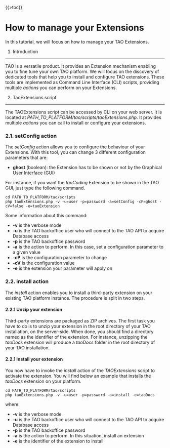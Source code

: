 <!--
parent:
    title: Tutorials
author:
    - 'Jérôme Bogaerts'
created_at: '2012-05-24 11:18:33'
updated_at: '2013-03-13 12:48:04'
tags:
    - Tutorials
-->

{{\>toc}}

How to manage your Extensions
=============================

In this tutorial, we will focus on how to manage your TAO Extensions.

1. Introduction
---------------

TAO is a versatile product. It provides an Extension mechanism enabling you to fine tune your own TAO platform. We will focus on the discovery of dedicated tools that help you to install and configure TAO extensions. These tools are implemented as Command Line Interface (CLI) scripts, providing multiple *actions* you can perform on your Extensions.

2. TaoExtensions script
-----------------------

The TAOExtensions script can be accessed by CLI on your web server. It is located at *PATH\_TO\_PLATFORM/tao/scripts/taoExtensions.php*. It provides multiple *actions* you can call to install or configure your extensions.

### 2.1. setConfig action

The *setConfig* action allows you to configure the behaviour of your Extensions. With this tool, you can change 3 different configuration parameters that are:

-   **ghost** (boolean): the Extension has to be shown or not by the Graphical User Interface (GUI)

For instance, if you want the *taoCoding* Extension to be shown in the TAO GUI, just type the following command.

    cd PATH_TO_PLATFORM/tao/scripts
    php taoExtensions.php -v -u=user -p=password -a=setConfig -cP=ghost -cV=false -e=taoExtension

Some information about this command:

-   **-v** is the verbose mode *<span class="boolean"></span>*
-   **-u** is the TAO backoffice user who will connect to the TAO API to acquire Database access *<span class="string"></span>*
-   **-p** is the TAO backoffice password *<span class="string"></span>*
-   **-a** is the action to perform. In this case, set a configuration parameter to a given value *<span class="string"></span>*
-   **-cP** is the configuration parameter to change *<span class="string"></span>*
-   **-cV** is the configuration value *<span class="boolean"></span>*
-   **-e** is the extension your parameter will apply on *<span class="string"></span>*

### 2.2. install action

The *install* action enables you to install a third-party extension on your existing TAO platform instance. The procedure is split in two steps.

#### 2.2.1 Unzip your extension

Third-party extensions are packaged as ZIP archives. The first task you have to do is to unzip your extension in the root directory of your TAO installation, on the server-side. When done, you should find a directory named as the identifier of the extension. For instance, unzipping the *taoDocs* extension will produce a *taoDocs* folder in the root directory of your TAO installation.

#### 2.2.1 Install your extension

You now have to invoke the *install* action of the *TAOExtensions* script to activate the extension. You will find below an example that installs the *taoDocs* extension on your platform.

    cd PATH_TO_PLATFORM/tao/scripts
    php taoExtensions.php -v -u=user -p=password -a=install -e=taoDocs

where:

-   **-v** is the verbose mode *<span class="boolean"></span>*
-   **-u** is the TAO backoffice user who will connect to the TAO API to acquire Database access *<span class="string"></span>*
-   **-p** is the TAO backoffice password *<span class="string"></span>*
-   **-a** is the action to perform. In this situation, install an extension *<span class="string"></span>*
-   **-e** is the identifier of the extension to install *<span class="string"></span>*

